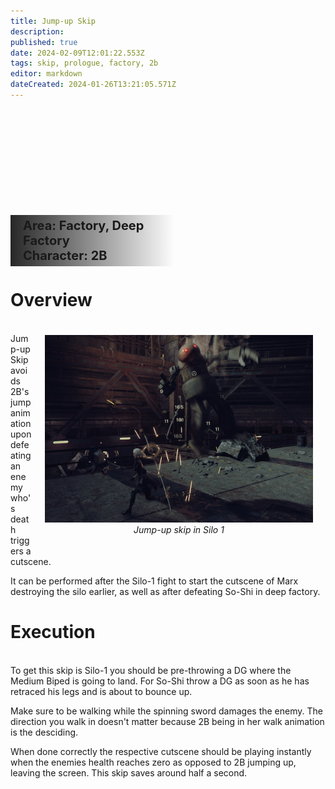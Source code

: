 ```yaml
---
title: Jump-up Skip
description: 
published: true
date: 2024-02-09T12:01:22.553Z
tags: skip, prologue, factory, 2b
editor: markdown
dateCreated: 2024-01-26T13:21:05.571Z
---
```


<div style="background-image: url('/assets/skips/jump-up_skip/soshi-jump-up-skip_wide.png'); height:250px; margin-right:20px; background-size: cover;">
  <p style="float:left;
            width:50%;
            margin-top:170px;
            padding-top:5px;
            padding-left:20px;
            padding-bottom:5px;
            font-size:20px;
            font-weight:bold;
            background-image: linear-gradient(to right, rgba(16, 16, 16, 0.9), rgba(0, 0, 0, 0));">
    Area: Factory, Deep Factory<br>
    Character: 2B
  </p>
</div>

# Overview
<div style="float:right; text-align:center; margin:20px">
  <img height="300" src="/assets/skips/jump-up_skip/silo-1-jump-up-skip.jpg"><br>
  <i>Jump-up skip in Silo 1</i>
</div>

<br>
Jump-up Skip avoids 2B's jump animation upon defeating an enemy who's death triggers a cutscene.

It can be performed after the Silo-1 fight to start the cutscene of Marx destroying the silo earlier, as well as after defeating So-Shi in deep factory.


# Execution

<br>
To get this skip is Silo-1 you should be pre-throwing a DG where the Medium Biped is going to land.
For So-Shi throw a DG as soon as he has retraced his legs and is about to bounce up.

Make sure to be walking while the spinning sword damages the enemy.
The direction you walk in doesn't matter because 2B being in her walk animation is the desciding. 

When done correctly the respective cutscene should be playing instantly when the enemies health reaches zero as opposed to 2B jumping up, leaving the screen.
This skip saves around half a second.





